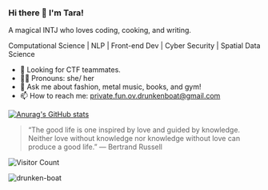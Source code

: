 ### Hi there 👋 I'm Tara!

A magical INTJ who loves coding, cooking, and writing.

Computational Science | NLP | Front-end Dev | Cyber Security | Spatial Data Science

- 🌱 Looking for CTF teammates.
- 👩‍💻 Pronouns: she/ her
- 💬 Ask me about fashion, metal music, books, and gym!
- 📫 How to reach me: private.fun.ov.drunkenboat@gmail.com


[![Anurag's GitHub stats](https://github-readme-stats.vercel.app/api?username=drunken-boat)](https://github.com/anuraghazra/github-readme-stats)

> “The good life is one inspired by love and guided by knowledge. Neither love without knowledge nor knowledge without love can produce a good life.”
> ― Bertrand Russell


![Visitor Count](https://profile-counter.glitch.me/drunken-boat/count.svg)

<p><img align="center" src="https://github-readme-streak-stats.herokuapp.com/?user=drunken-boat&" alt="drunken-boat" /></p>
